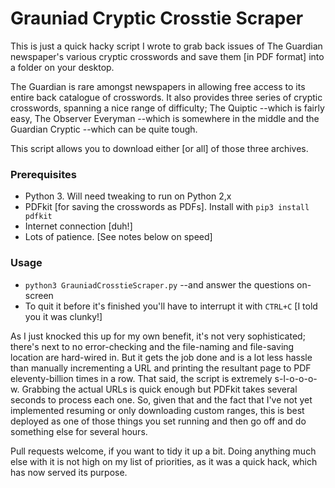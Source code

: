# Grauniad Cryptic Crosstie Scraper #

This is just a quick hacky script I wrote to grab back issues of The Guardian newspaper's various cryptic crosswords and save them [in PDF format] into a folder on your desktop. 

The Guardian is rare amongst newspapers in allowing free access to its entire back catalogue of crosswords. It also provides three series of cryptic crosswords, spanning a nice range of difficulty; The Quiptic --which is fairly easy, The Observer Everyman --which is somewhere in the middle and the Guardian Cryptic --which can be quite tough.

This script allows you to download either [or all] of those three archives.

### Prerequisites ###

* Python 3. Will need tweaking to run on Python 2,x
* PDFkit [for saving the crosswords as PDFs]. Install with `pip3 install pdfkit`
* Internet connection [duh!]
* Lots of patience. \[See notes below on speed\]

### Usage ###

* `python3 GrauniadCrosstieScraper.py` --and answer the questions on-screen
* To quit it before it's finished you'll have to interrupt it with `CTRL+C` [I told you it was clunky!]

As I just knocked this up for my own benefit, it's not very sophisticated; there's next to no error-checking and the file-naming and file-saving location are hard-wired in.  But it gets the job done and is a lot less hassle than manually incrementing a URL and printing the resultant page to PDF eleventy-billion times in a row. That said, the script is extremely s-l-o-o-o-w. Grabbing the actual URLs is quick enough but PDFkit takes several seconds to process each one.  So, given that and the fact that I've not yet implemented resuming or only downloading custom ranges, this is best deployed as one of those things you set running and then go off and do something else for several hours.

Pull requests welcome, if you want to tidy it up a bit. Doing anything much else with it is not high on my list of priorities, as it was a quick hack, which has now served its purpose. 
